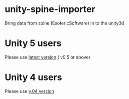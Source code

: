 unity-spine-importer
====================

Bring data from spine (EsotericSoftware) in to the unity3d

Unity 5 users 
========
Please use [latest version](releases) ( v0.5 or above)

Unity 4 users
======
Please use [v.04 version](releases/tag/v0.4)

